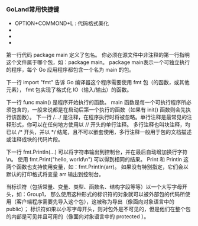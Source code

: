 ### GoLand常用快捷键

- OPTION+COMMOND+L  : 代码格式美化
- 
- 
- 

第一行代码 package main 定义了包名。
你必须在源文件中非注释的第一行指明这个文件属于哪个包，如：package main。
package main表示一个可独立执行的程序，每个 Go 应用程序都包含一个名为 main 的包。

下一行 import "fmt" 告诉 Go 编译器这个程序需要使用 fmt 包（的函数，或其他元素），
fmt 包实现了格式化 IO（输入/输出）的函数。

下一行 func main() 是程序开始执行的函数。
main 函数是每一个可执行程序所必须包含的，一般来说都是在启动后第一个执行的函数（如果有 init() 函数则会先执行该函数）。
下一行 /*...*/ 是注释，在程序执行时将被忽略。单行注释是最常见的注释形式，你可以在任何地方使用以 // 开头的单行注释。
多行注释也叫块注释，均已以 /* 开头，并以 */ 结尾，且不可以嵌套使用，多行注释一般用于包的文档描述或注释成块的代码片段。

下一行 fmt.Println(...) 可以将字符串输出到控制台，并在最后自动增加换行字符 \n。 
使用 fmt.Print("hello, world\n") 可以得到相同的结果。 
Print 和 Println 这两个函数也支持使用变量，如：fmt.Println(arr)。
如果没有特别指定，它们会以默认的打印格式将变量 arr 输出到控制台。

当标识符（包括常量、变量、类型、函数名、结构字段等等）以一个大写字母开头，如：Group1，
那么使用这种形式的标识符的对象就可以被外部包的代码所使用（客户端程序需要先导入这个包），这被称为导出（像面向对象语言中的 public）；
标识符如果以小写字母开头，则对包外是不可见的，但是他们在整个包的内部是可见并且可用的（像面向对象语言中的 protected ）。
